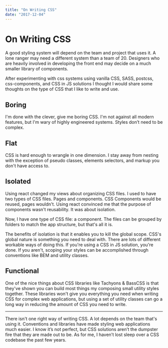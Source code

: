 ```yaml
---
title: "On Writing CSS"
date: "2017-12-04"
---
```


# On Writing CSS

A good styling system will depend on the team and project that uses it. A lone ranger may need a different system than a team of 20. Designers who are heavily involved in developing the front end may decide on a much smaller library of components.

After experimenting with css systems using vanilla CSS, SASS, postcss, css-components, and CSS in JS solutions I thought I would share some thoughts on the type of CSS that I like to write and use.

## Boring

I'm done with the clever, give me boring CSS.
I'm not against all modern features, but I'm wary of highly engineered systems. Styles don’t need to be complex.

## Flat

CSS is hard enough to wrangle in one dimension. I stay away from nesting with the exception of pseudo classes, elements selectors, and markup you don't have access to.

## Isolated

Using react changed my views about organizing CSS files.
I used to have two types of CSS files. Pages and components. CSS Components would be reused, pages wouldn't. Using react convinced me that the purpose of components wasn't reusability. It was about isolation.

Now, I have one type of CSS file: a component. The files can be grouped by folders to match the app structure, but that's all it is.

The benefits of isolation is that it enables you to kill the global scope. CSS's global nature is something you need to deal with. There are lots of different workable ways of doing this. If you're using a CSS in JS solution, you're done. If you aren't, scoping your styles can be accomplished through conventions like BEM and utility classes.

## Functional

One of the nice things about CSS libraries like Tachyons & BassCSS is that they've shown you can build most things my composing small utility styles together. These libraries won't give you everything you need when writing CSS for complex web applications, but using a set of utility classes can go a long way in reducing the amount of CSS you need to write.

<hr>


There isn't one right way of writing CSS. A lot depends on the team that's using it. Conventions and libraries have made styling web applications much easier. I know it’s not perfect, but CSS solutions aren’t the dumpster fire that they are made out to be. As for me, I haven’t lost sleep over a CSS codebase the past few years.
